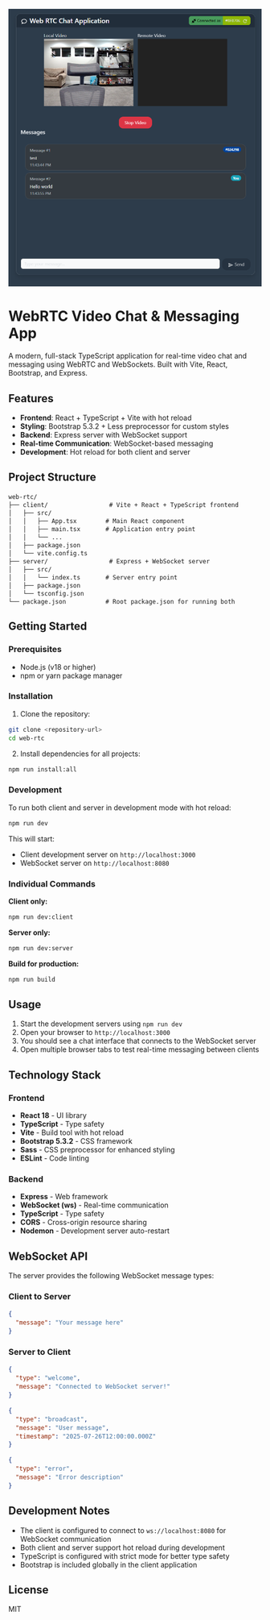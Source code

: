 
<p align="center">
  <img src="docs/images/screenshot.png" alt="WebRTC App Screenshot" width="600" />
</p>

# WebRTC Video Chat & Messaging App

A modern, full-stack TypeScript application for real-time video chat and messaging using WebRTC and WebSockets. Built with Vite, React, Bootstrap, and Express.

## Features

- **Frontend**: React + TypeScript + Vite with hot reload
- **Styling**: Bootstrap 5.3.2 + Less preprocessor for custom styles
- **Backend**: Express server with WebSocket support
- **Real-time Communication**: WebSocket-based messaging
- **Development**: Hot reload for both client and server

## Project Structure

```
web-rtc/
├── client/                 # Vite + React + TypeScript frontend
│   ├── src/
│   │   ├── App.tsx        # Main React component
│   │   ├── main.tsx       # Application entry point
│   │   └── ...
│   ├── package.json
│   └── vite.config.ts
├── server/                 # Express + WebSocket server
│   ├── src/
│   │   └── index.ts       # Server entry point
│   ├── package.json
│   └── tsconfig.json
└── package.json           # Root package.json for running both
```

## Getting Started

### Prerequisites

- Node.js (v18 or higher)
- npm or yarn package manager

### Installation

1. Clone the repository:
```bash
git clone <repository-url>
cd web-rtc
```

2. Install dependencies for all projects:
```bash
npm run install:all
```

### Development

To run both client and server in development mode with hot reload:

```bash
npm run dev
```

This will start:
- Client development server on `http://localhost:3000`
- WebSocket server on `http://localhost:8080`

### Individual Commands

**Client only:**
```bash
npm run dev:client
```

**Server only:**
```bash
npm run dev:server
```

**Build for production:**
```bash
npm run build
```

## Usage

1. Start the development servers using `npm run dev`
2. Open your browser to `http://localhost:3000`
3. You should see a chat interface that connects to the WebSocket server
4. Open multiple browser tabs to test real-time messaging between clients

## Technology Stack

### Frontend
- **React 18** - UI library
- **TypeScript** - Type safety
- **Vite** - Build tool with hot reload
- **Bootstrap 5.3.2** - CSS framework
- **Sass** - CSS preprocessor for enhanced styling
- **ESLint** - Code linting

### Backend
- **Express** - Web framework
- **WebSocket (ws)** - Real-time communication
- **TypeScript** - Type safety
- **CORS** - Cross-origin resource sharing
- **Nodemon** - Development server auto-restart

## WebSocket API

The server provides the following WebSocket message types:

### Client to Server
```json
{
  "message": "Your message here"
}
```

### Server to Client
```json
{
  "type": "welcome",
  "message": "Connected to WebSocket server!"
}
```

```json
{
  "type": "broadcast", 
  "message": "User message",
  "timestamp": "2025-07-26T12:00:00.000Z"
}
```

```json
{
  "type": "error",
  "message": "Error description"
}
```

## Development Notes

- The client is configured to connect to `ws://localhost:8080` for WebSocket communication
- Both client and server support hot reload during development
- TypeScript is configured with strict mode for better type safety
- Bootstrap is included globally in the client application

## License

MIT